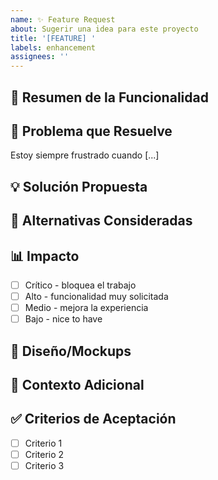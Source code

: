 ```yaml
---
name: ✨ Feature Request
about: Sugerir una idea para este proyecto
title: '[FEATURE] '
labels: enhancement
assignees: ''
---
```


## 🚀 Resumen de la Funcionalidad

<!-- Una descripción clara y concisa de la funcionalidad que te gustaría ver -->

## 🤔 Problema que Resuelve

<!-- ¿Esta funcionalidad está relacionada con un problema? Descríbelo -->
Estoy siempre frustrado cuando [...]

## 💡 Solución Propuesta

<!-- Descripción clara de lo que quieres que suceda -->

## 🔄 Alternativas Consideradas

<!-- Descripción de soluciones o funcionalidades alternativas que has considerado -->

## 📊 Impacto

<!-- ¿Qué tan importante es esta funcionalidad? -->

- [ ] Crítico - bloquea el trabajo
- [ ] Alto - funcionalidad muy solicitada
- [ ] Medio - mejora la experiencia
- [ ] Bajo - nice to have

## 🎨 Diseño/Mockups

<!-- Si tienes algún diseño o mockup, agrégalo aquí -->

## 📝 Contexto Adicional

<!-- Agrega cualquier otro contexto o screenshots sobre la feature request aquí -->

## ✅ Criterios de Aceptación

<!-- Lista de requisitos que debe cumplir esta funcionalidad -->

- [ ] Criterio 1
- [ ] Criterio 2
- [ ] Criterio 3
